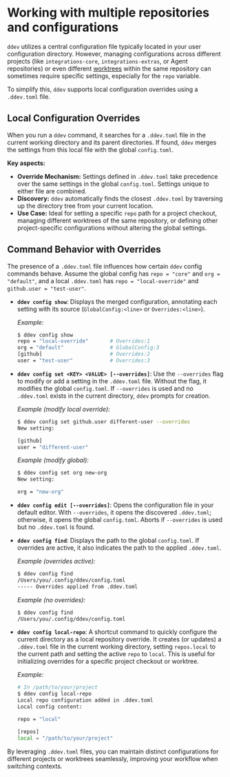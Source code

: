 # Working with multiple repositories and configurations

`ddev` utilizes a central configuration file typically located in your user configuration directory. However, managing configurations across different projects (like `integrations-core`, `integrations-extras`, or Agent repositories) or even different [worktrees](https://git-scm.com/docs/git-worktree) within the same repository can sometimes require specific settings, especially for the `repo` variable.

To simplify this, `ddev` supports local configuration overrides using a `.ddev.toml` file.

## Local Configuration Overrides

When you run a `ddev` command, it searches for a `.ddev.toml` file in the current working directory and its parent directories. If found, `ddev` merges the settings from this local file with the global `config.toml`.

**Key aspects:**

*   **Override Mechanism:** Settings defined in `.ddev.toml` take precedence over the same settings in the global `config.toml`. Settings unique to either file are combined.
*   **Discovery:** `ddev` automatically finds the closest `.ddev.toml` by traversing up the directory tree from your current location.
*   **Use Case:** Ideal for setting a specific `repo` path for a project checkout, managing different worktrees of the same repository, or defining other project-specific configurations without altering the global settings.

## Command Behavior with Overrides

The presence of a `.ddev.toml` file influences how certain `ddev` config commands behave. Assume the global config has `repo = "core"` and `org = "default"`, and a local `.ddev.toml` has `repo = "local-override"` and `github.user = "test-user"`.

*   **`ddev config show`**: Displays the merged configuration, annotating each setting with its source (`GlobalConfig:<line>` or `Overrides:<line>`).

    *Example:*
    ```bash
    $ ddev config show
    repo = "local-override"       # Overrides:1
    org = "default"               # GlobalConfig:3
    [github]                      # Overrides:2
    user = "test-user"            # Overrides:3
    ```

*   **`ddev config set <KEY> <VALUE> [--overrides]`**: Use the `--overrides` flag to modify or add a setting in the `.ddev.toml` file. Without the flag, it modifies the global `config.toml`. If `--overrides` is used and no `.ddev.toml` exists in the current directory, `ddev` prompts for creation.

    *Example (modify local override):*
    ```bash
    $ ddev config set github.user different-user --overrides
    New setting:

    [github]
    user = "different-user"
    ```
    *Example (modify global):*
    ```bash
    $ ddev config set org new-org
    New setting:

    org = "new-org"
    ```

*   **`ddev config edit [--overrides]`**: Opens the configuration file in your default editor. With `--overrides`, it opens the discovered `.ddev.toml`; otherwise, it opens the global `config.toml`. Aborts if `--overrides` is used but no `.ddev.toml` is found.

*   **`ddev config find`**: Displays the path to the global `config.toml`. If overrides are active, it also indicates the path to the applied `.ddev.toml`.

    *Example (overrides active):*
    ```bash
    $ ddev config find
    /Users/you/.config/ddev/config.toml
    ----- Overrides applied from .ddev.toml
    ```
    *Example (no overrides):*
    ```bash
    $ ddev config find
    /Users/you/.config/ddev/config.toml
    ```

*   **`ddev config local-repo`**: A shortcut command to quickly configure the current directory as a local repository override. It creates (or updates) a `.ddev.toml` file in the current working directory, setting `repos.local` to the current path and setting the active `repo` to `local`. This is useful for initializing overrides for a specific project checkout or worktree.

    *Example:*
    ```bash
    # In /path/to/your/project
    $ ddev config local-repo
    Local repo configuration added in .ddev.toml
    Local config content:

    repo = "local"

    [repos]
    local = "/path/to/your/project"

    ```

By leveraging `.ddev.toml` files, you can maintain distinct configurations for different projects or worktrees seamlessly, improving your workflow when switching contexts.
